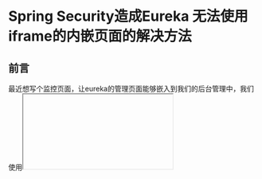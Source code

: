 # Spring Security造成Eureka 无法使用iframe的内嵌页面的解决方法

## 前言

最近想写个监控页面，让eureka的管理页面能够嵌入到我们的后台管理中，我们使用<iframe>标签，代码如下所示：

```html
<template>
  <div class="app-container">
    <iframe  :src="adminSwaggerUrl" width="100%" height="660px;"></iframe>
  </div>
</template>

<script>

  export default {

    data() {
      return {
        adminSwaggerUrl: "http://localhost:8761",
      }
    },
    created() {

    },
    methods: {

    }
  }
</script>
```

但是发现无法直接正常显示：

![image-20200106095854704](images/image-20200106095854704.png)

F12打开调试页面，发现下列的错误信息：

```
Refused to display 'http://localhost:8761/' in a frame because it set 'X-Frame-Options' to 'deny'
```

这是因为Spring Security默认设置X-Frame-Options 为 deny：拒绝

## X-Frame-Options

下面介绍下X-Frame-Options主要用处是用于防止点击劫持，点击劫持（ClickJacking）是一种视觉上的欺骗手段。攻击者使用一个透明的iframe，覆盖在一个网页上，然后诱使用户在网页上进行操作，此时用户将在不知情的情况下点击透明的iframe页面。通过调整iframe页面的位置，可以诱使用户恰好点击在iframe页面的一些功能性按钮上。
HTTP响应头信息中的X-Frame-Options，可以指示浏览器是否应该加载一个iframe中的页面。如果服务器响应头信息中没有X-Frame-Options，则该网站存在ClickJacking攻击风险。网站可以通过设置X-Frame-Options阻止站点内的页面被其他页面嵌入从而防止点击劫持。

X-Frame-Options响应头。赋值有如下三种：

- DENY：不能被嵌入到任何iframe或者frame中。
- SAMEORIGIN：页面只能被本站页面嵌入到iframe或者frame中
- ALLOW-FROM uri：只能被嵌入到指定域名的框架中

## 解决方案

从这里就可以看到，是因为Spring Security默认设置X-Frame-Options响应头是 DENY，也就是不能被嵌入到任何iframe中，这也造成了我们无法正常显示eureka页面，所以我们需要在Spring Security的配置文件中设置关闭X-Frame-Options即可，也就是加入下面这句

```
.headers().frameOptions().disable();
```

完整代码如下：

```java
package com.moxi.mogublog.eureka.config;

import org.springframework.context.annotation.Configuration;
import org.springframework.security.config.annotation.web.builders.HttpSecurity;
import org.springframework.security.config.annotation.web.configuration.EnableWebSecurity;
import org.springframework.security.config.annotation.web.configuration.WebSecurityConfigurerAdapter;
import org.springframework.security.config.http.SessionCreationPolicy;

/**
 * WebSecurityConfig
 *
 * @author: Gardenia
 * @create: 2019-12-21-19:20
 */
@Configuration
@EnableWebSecurity
public class WebSecurityConfig extends WebSecurityConfigurerAdapter {

    /**
     * 高版本的丢弃了
     * <p>
     * security:
     * basic:
     * enabled: true
     * <p>
     * 配置，应该使用以下方式开启
     *
     * @param http
     * @throws Exception
     */
    @Override
    protected void configure(HttpSecurity http) throws Exception {
        // Configure HttpSecurity as needed (e.g. enable http basic).
        http.sessionManagement().sessionCreationPolicy(SessionCreationPolicy.NEVER);
        http.csrf().disable()
        .headers().frameOptions().disable();

        //注意：为了可以使用 http://${user}:${password}@${host}:${port}/eureka/ 这种方式登录,所以必须是httpBasic,
        // 如果是form方式,不能使用url格式登录
        http.authorizeRequests().anyRequest().authenticated().and().httpBasic();
    }

}
```

添加后，就能够正常显示页面了：

![image-20200106101231543](images/image-20200106101231543.png)

